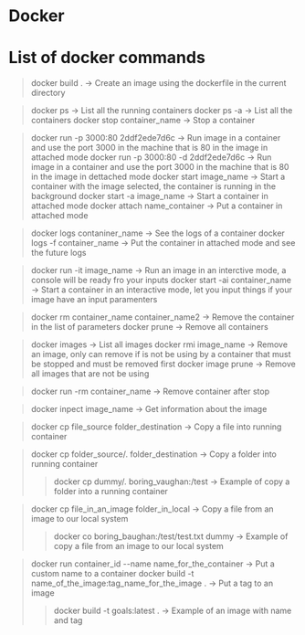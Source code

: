 # Docker

# List of docker commands
>docker build . -> Create an image using the dockerfile in the current directory

>docker ps -> List all the running containers
>docker ps -a -> List all the containers
>docker stop container_name -> Stop a container

>docker run -p 3000:80 2ddf2ede7d6c -> Run image in a container and use the port 3000 in the machine that is 80 in the image in attached mode
>docker run -p 3000:80 -d 2ddf2ede7d6c -> Run image in a container and use the port 3000 in the machine that is 80 in the image in dettached mode
>docker start image_name -> Start a container with the image selected, the container is running in the background
>docker start -a image_name -> Start a container in attached mode
>docker attach name_container -> Put a container in attached mode

>docker logs contaniner_name -> See the logs of a container
>docker logs -f container_name -> Put the container in attached mode and see the future logs

>docker run -it image_name -> Run an image in an interctive mode, a console will be ready fro your inputs
>docker start -ai container_name -> Start a container in an interactive mode, let you input things if your image have an input paramenters

>docker rm container_name container_name2 -> Remove the container in the list of parameters
>docker prune -> Remove all containers

>docker images -> List all images
>docker rmi image_name -> Remove an image, only can remove if is not be using by a container that must be stopped and must be removed first
>docker image prune -> Remove all images that are not be using

>docker run -rm container_name -> Remove container after stop

>docker inpect image_name -> Get information about the image

>docker cp file_source folder_destination -> Copy a file into running container

>docker cp folder_source/. folder_destination -> Copy a folder into running container
>>docker cp dummy/. boring_vaughan:/test -> Example of copy a folder into a running container

>docker cp file_in_an_image folder_in_local -> Copy a file from an image to our local system
>>docker co boring_baughan:/test/test.txt dummy -> Example of copy a file from an image to our local system

>docker run container_id --name name_for_the_container -> Put a custom name to a container
>docker build -t name_of_the_image:tag_name_for_the_image . -> Put a tag to an image
>>docker build -t goals:latest . -> Example of an image with name and tag
